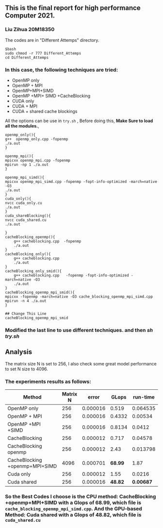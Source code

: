 ## This is the final report for high performance Computer 2021.        

### Liu Zihua 20M18350
The codes are in "Different Attemps" directory.
```
$bash 
sudo chmod -r 777 Different_Attemps
cd Different_Attemps
```
### In this case, the following techniques are tried:  
* OpenMP only
* OpenMP + MPI
* OpenMP+MPI+SIMD
* OpenMP +MPI+ SIMD +CacheBlocking
* CUDA only
* CUDA + MPI   
* CUDA + shared cache blockings
    
All the options can be use in `try.sh` , Before doing this, **Make Sure to load all the modules.**,    
```
openmp_only(){
g++  openmp_only.cpp -fopenmp  
./a.out
}

openmp_mpi(){
mpicxx openmp_mpi.cpp -fopenmp
mpirun -np 1 ./a.out
}

openmp_mpi_simd(){
mpicxx openmp_mpi_simd.cpp -fopenmp -fopt-info-optimized -march=native -O3
./a.out
}
cuda_only(){
nvcc cuda_only.cu
./a.out
}
cuda_shareBlocking(){
nvcc cuda_shared.cu  
./a.out

}
cacheBlocking_openmp(){
    g++ cacheblocking.cpp  -fopenmp
    ./a.out
}
cacheBlocking_only(){
    g++ cacheblocking.cpp  
    ./a.out
}
cacheBlocking_only_smid(){
    g++ cacheblocking.cpp   -fopenmp -fopt-info-optimized -march=native -O3
    ./a.out
}
cacheBlocking_openmp_mpi_smid(){
mpicxx -fopenmp -march=native -O3 cache_blocking_openmp_mpi_simd.cpp 
mpirun -n 4 ./a.out
}

## Change This Line
cacheBlocking_openmp_mpi_smid

```   
### Modified the last line to use different techniques. and then *sh try.sh*  


## **Analysis**  
The matrix size N is set to 256, I also check some great model performance to set N size to 4096.  

### The experiments results as follows:  

|  Method   | Matrix N  |error   | GLops |run-time |      
|  ----  | ----  |----  | ----  |----  |
| OpenMP only | 256 |0.000016 | 0.519 |0.064535 |
| OpenMP + MPI | 256 |0.000016  |  0.4332|0.00534 |
| OpenMP +MPI +SIMD | 256 |0.000016   |0.8134 |0.0412 |
| CacheBlocking | 256 |0.000012  | 0.717 |0.04578 |
| CacheBlocking openmp | 256 |0.000012  | 2.43 |0.013798 |
| CacheBlocking +openmp+MPI+SIMD | 4096 |0.000701  | **68.99** |1.87 |
| Cuda only| 256 |0.000012  | 1.55 |0.0216 |
| Cuda shared| 256 |0.000016  | **48.82** |**0.00687** |     
  

  ### So the Best Codes I  choose is the CPU method: **CacheBlocking +openmp+MPI+SIMD**  with a Glops of **68.99**, which file is `cache_blocking_openmp_mpi_simd.cpp`.   And the GPU-based Method: **Cuda shared** with a Glops of 48.82, which file is `cuda_shared.cu`
